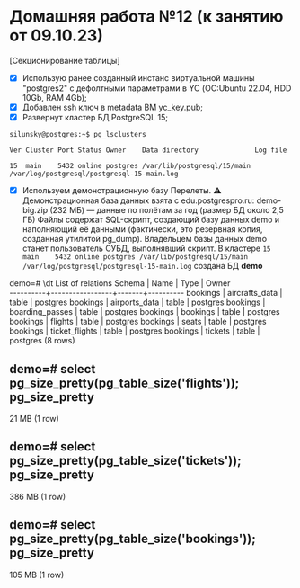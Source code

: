# Домашняя работа №12 (к занятию от 09.10.23)
[Секционирование таблицы]

- [x] Использую ранее созданный инстанс виртуальной машины "postgres2" с дефолтными параметрами в YC (ОС:Ubuntu 22.04, HDD 10Gb, RAM 4Gb);
- [x] Добавлен ssh ключ в metadata ВМ yc_key.pub;
- [x] Развернут кластер БД PostgreSQL 15;

`silunsky@postgres:~$ pg_lsclusters`

`Ver Cluster Port Status Owner    Data directory              Log file`

`15  main    5432 online postgres /var/lib/postgresql/15/main /var/log/postgresql/postgresql-15-main.log`

- [x] Используем демонстрационную базу Перелеты.
⚠️ Демонстрационная база данных взята с edu.postgrespro.ru: demo-big.zip (232 МБ) — данные по полётам за год (размер БД около 2,5 ГБ)
Файлы содержат SQL-скрипт, создающий базу данных demo и наполняющий её данными (фактически, это резервная копия, созданная утилитой pg_dump). Владельцем базы данных demo станет пользователь СУБД, выполнявший скрипт. 
В кластере `15  main    5432 online postgres /var/lib/postgresql/15/main /var/log/postgresql/postgresql-15-main.log`
создана БД **demo**

demo=# \dt
               List of relations
  Schema  |      Name       | Type  |  Owner   
----------+-----------------+-------+----------
 bookings | aircrafts_data  | table | postgres
 bookings | airports_data   | table | postgres
 bookings | boarding_passes | table | postgres
 bookings | bookings        | table | postgres
 bookings | flights         | table | postgres
 bookings | seats           | table | postgres
 bookings | ticket_flights  | table | postgres
 bookings | tickets         | table | postgres
(8 rows)

demo=# select pg_size_pretty(pg_table_size('flights'));
 pg_size_pretty 
----------------
 21 MB
(1 row)

demo=# select pg_size_pretty(pg_table_size('tickets'));
 pg_size_pretty 
----------------
 386 MB
(1 row)

demo=# select pg_size_pretty(pg_table_size('bookings'));
 pg_size_pretty 
----------------
 105 MB
(1 row)

